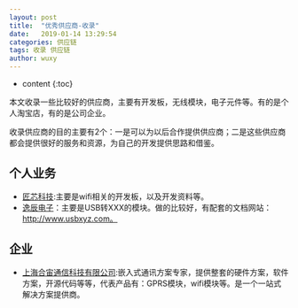 ```yaml
---
layout: post
title:  "优秀供应商-收录"
date:   2019-01-14 13:29:54
categories: 供应链
tags: 收录 供应链
author: wuxy
---
```


* content
{:toc}

本文收录一些比较好的供应商，主要有开发板，无线模块，电子元件等。有的是个人淘宝店，有的是公司企业。

收录供应商的目的主要有2个：一是可以为以后合作提供供应商；二是这些供应商都会提供很好的服务和资源，为自己的开发提供思路和借鉴。

## 个人业务
- [匠芯科技](https://shop411638453.taobao.com/):主要是wifi相关的开发板，以及开发资料等。
- [逸辰电子](https://usb2xxx.taobao.com/)：主要是USB转XXX的模块。做的比较好，有配套的文档网站：http://www.usbxyz.com。

## 企业
- [上海合宙通信科技有限公司](http://www.openluat.com/index.html):嵌入式通讯方案专家，提供整套的硬件方案，软件方案，开源代码等等，代表产品有：GPRS模块，wifi模块等。是一个一站式解决方案提供商。
